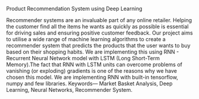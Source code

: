 Product Recommendation System using Deep Learning

Recommender systems are an invaluable part of any online retailer. Helping the customer find all the items he wants as quickly as possible is essential for driving sales and ensuring positive customer feedback. Our project aims to utilise a wide range of machine learning algorithms to create a recommender system that predicts the products that the user wants to buy based on their shopping habits. We are implementing this using RNN - Recurrent Neural Network model with LSTM (Long Short-Term Memory).The fact that RNN with LSTM units can overcome problems of vanishing (or exploding) gradients is one of the reasons why we have chosen this model. We are implementing RNN with built-in tensorflow, numpy and few libraries. Keywords— Market Basket Analysis, Deep Learning, Neural Networks, Recommender System.